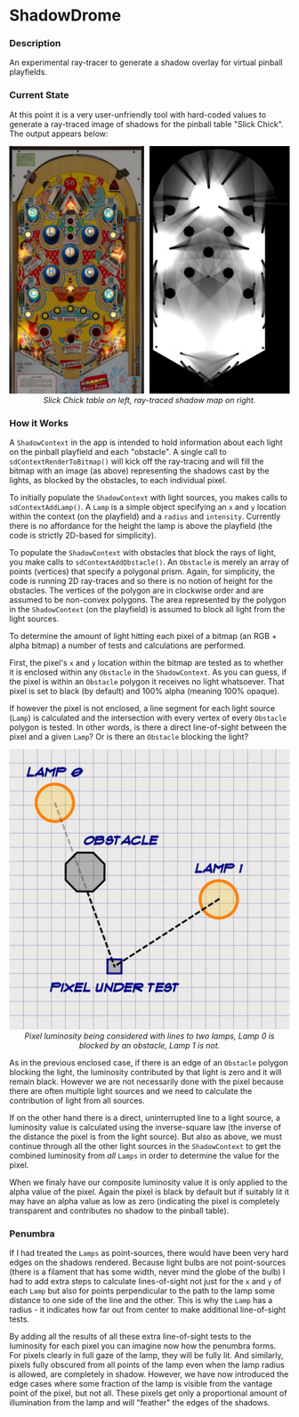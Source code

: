 # ShadowDrome

### Description
An experimental ray-tracer to generate a shadow overlay for virtual pinball playfields.

### Current State
At this point it is a very user-unfriendly tool with hard-coded values to generate a ray-traced image of shadows for the pinball table "Slick Chick". The output appears below:

<p align="center">
<img src="https://github.com/EngineersNeedArt/ShadowDrome/blob/a315ba509c817255a4ec163d757defa3ad013aa1/Images/SlickChickAndShadows.jpg">
  <br>
<i>Slick Chick table on left, ray-traced shadow map on right.</i>
</p>

### How it Works

A `ShadowContext` in the app is intended to hold information about each light on the pinball playfield and each "obstacle". A single call to `sdContextRenderToBitmap()` will kick off the ray-tracing and will fill the bitmap with an image (as above) representing the shadows cast by the lights, as blocked by the obstacles, to each individual pixel.

To initially populate the `ShadowContext` with light sources, you makes calls to `sdContextAddLamp()`. A `Lamp` is a simple object specifying an `x` and `y` location within the context (on the playfield) and a `radius` and `intensity`. Currently there is no affordance for the height the lamp is above the playfield (the code is strictly 2D-based for simplicity).

To populate the `ShadowContext` with obstacles that block the rays of light, you make calls to `sdContextAddObstacle()`. An `Obstacle` is merely an array of points (vertices) that specify a polygonal prism. Again, for simplicity, the code is running 2D ray-traces and so there is no notion of height for the obstacles. The vertices of the polygon are in clockwise order and are assumed to be non-convex polygons. The area represented by the polygon in the `ShadowContext` (on the playfield) is assumed to block all light from the light sources.

To determine the amount of light hitting each pixel of a bitmap (an RGB + alpha bitmap) a number of tests and calculations are performed.

First, the pixel's `x` and `y` location within the bitmap are tested as to whether it is enclosed within any `Obstacle` in the `ShadowContext`. As you can guess, if the pixel is within an `Obstacle` polygon it receives no light whatsoever. That pixel is set to black (by default) and 100% alpha (meaning 100% opaque).

If however the pixel is not enclosed, a line segment for each light source (`Lamp`) is calculated and the intersection with every vertex of every `Obstacle` polygon is tested. In other words, is there a direct line-of-sight between the pixel and a given `Lamp`? Or is there an `Obstacle` blocking the light?

<p align="center">
<img width="600" src="https://github.com/EngineersNeedArt/ShadowDrome/blob/e905c9ed3cd2adc68bee64f35212d8c1770c882e/Images/Diagram1.jpg">
  <br>
<i>Pixel luminosity being considered with lines to two lamps, Lamp 0 is blocked by an obstacle, Lamp 1 is not.</i>
</p>

As in the previous enclosed case, if there is an edge of an `Obstacle` polygon blocking the light, the luminosity contributed by that light is zero and it will remain black. However we are not necessarily done with the pixel because there are often multiple light sources and we need to calculate the contribution of light from all sources.

If on the other hand there is a direct, uninterrupted line to a light source, a luminosity value is calculated using the inverse-square law (the inverse of the distance the pixel is from the light source). But also as above, we must continue through all the other light sources in the `ShadowContext` to get the combined luminosity from *all* `Lamps` in order to determine the value for the pixel.

When we finaly have our composite luminosity value it is only applied to the alpha value of the pixel. Again the pixel is black by default but if suitably lit it may have an alpha value as low as zero (indicating the pixel is completely transparent and contributes no shadow to the pinball table).

### Penumbra

If I had treated the `Lamps` as point-sources, there would have been very hard edges on the shadows rendered. Because light bulbs are not point-sources (there is a filament that has some width, never mind the globe of the bulb) I had to add extra steps to calculate lines-of-sight not just for the `x` and `y` of each `Lamp` but also for points perpendicular to the path to the lamp some distance to one side of the line and the other. This is why the `Lamp` has a radius - it indicates how far out from center to make additional line-of-sight tests.

By adding all the results of all these extra line-of-sight tests to the luminosity for each pixel you can imagine now how the penumbra forms. For pixels clearly in full gaze of the lamp, they will be fully lit. And similarly, pixels fully obscured from all points of the lamp even when the lamp radius is allowed, are completely in shadow. However, we have now introduced the edge cases where some fraction of the lamp is visible from the vantage point of the pixel, but not all. These pixels get only a proportional amount of illumination from the lamp and will "feather" the edges of the shadows.
